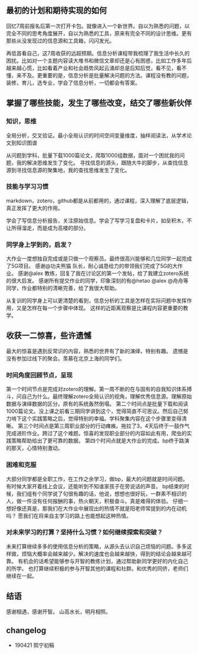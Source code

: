 ## 最初的计划和期待实现的如何
回忆7周前报名后第一次打开卡包。就像进入一个新世界。自以为熟悉的问题，以完全不同的思考角度展开，自以为熟悉的工具，原来有完全不同的设计思维。更有那些从没发现过的信息源和工具箱，闪闪发光。

再低首看自己，这7周收获的远超预期。信息分析课程带我梳理了我生活中长久的困扰。比如对一个主题内容读大堆书和微信文章却还是心有困惑，比如工作多年后越来越心慌，比如看着产业和社会趋势风起云涌却总是后知后觉，看不见，看不懂，来不及。更重要的是，信息分析是批量解决问题的方法。课程没有教的问题，装修，育儿，选专业，学会了信息分析，一切都会有答案。

## 掌握了哪些技能，发生了哪些改变，结交了哪些新伙伴
### 知识，思维
全局分析，交叉验证。最小全局认识的时间空间变量维度，抽样阅读法，从学术论文到知识图谱

从问题到学科，批量下载1000篇论文，爬取1000组数据，面对一个困扰我的问题，我的解决思维发生了变化。
寻找信息的源头，跟随大牛的脚步，从查找信息源到寻找信息源的聚集地，我的查找思维发生了变化。

### 技能与学习习惯
markdown，zotero，github都是从前都用的，通过课程，深入理解了底层逻辑，真正发挥了更大的作用。

学会了写信息分析报告，关注原始信息。学会了写学习复盘和卡片，如垒积木，不让所得溜走，而是成为高楼的部分。

### 同学身上学到的，启发？
大作业一度想独自完成或是只做一个观察员。最终很高兴能够和几位同学一起完成了5G项目。
感谢@功夫熊猫 队长，耐心诚恳给力的带领我们完成了5G的大作业。
感谢@alex 教练，回复了我在讨论区的第一个发帖，给了我建立zotero系统的很大启发。
感谢所有提交作业的同学，印象深刻的有@hetao @alex @舟舟等同学，作业都特别的清晰完善，给了我很大帮助。

从复训的同学身上可以更清楚的看到，信息分析的工具是怎样在实际问题中发挥作用，又是怎样在每一个步骤中体现。
这样的近距离观察是比课程内容更重要的教学。

## 收获一二惊喜，些许遗憾
最大的惊喜是遇到反常识的内容，熟悉的世界有了新的演绎，特别有趣。
遗憾是没有参加过线下的聚会。羡慕在北京上海的同学们。

### 时间角度回顾节点，呈现
第一个时间节点是完成对zotero的理解。第一周不断的在与固有的自我知识体系搏斗，问自己为什么。最终理解zotero全局认识的视角，理解优秀信息源。理解原始数据与演绎数据的区分。原有的系统轰然倒塌。
第二个时间点是批量下载和阅读1000篇论文。没上课之前看三期同学讲到这个，觉得简直不可思议。然后自己努力啃下这个实践策略之后，觉得特别的幸福。学科聚集内容在这个步骤里变得清晰。
第三个时间点是第三周职业部分的行动瘫痪。拖拉了3，4天后终于一鼓作气完成进阶作业。跨过了这个难题。惊喜的发现职业部分的内容如此有用，爬虫的实践策略帮助给出了更可靠的数据。
第四个时间点就是大作业的完成。bp终于路演的那天，心情特别激动。

### 困难和克服
大部分同学都是全职工作，在工作之余学习，做bp，最大的问题就是时间问题。有时候大家开着线上会议，还能听到不知谁家孩子在旁说话的声音。
bp结束的时候，我们组有个同学说了句很有趣的话，他说，想想也很好玩，一群素不相识的人，做一件没有任何报酬的事，热火朝天，积极奋斗。真是难得的体验。
仔细一想好像还真是，那我们在大作业中展现出的热情不就是阳老师常提到的内在动机吗？
愿我们在将来自主学习的路上也能想起这种热情。


### 对未来学习的打算？坚持什么习惯？如何继续探索和突破？
未来打算继续多多的使用信息分析的策略，从源头去认识自己烦恼的问题。多多这样做，烦恼大概率会越来越少。解决的速度也会越来越快，得到的结论会越来越可靠。
有机会的话希望能够参与开智的教练计划，通过帮助新同学更好的内化自己的所学。
也打算继续积极的参与开智其他的课程和社群。和优秀的同侪，老师们继续在一起。

## 结语
感谢相遇，感谢开智。
山高水长，明月相照。

## changelog
* 190421 熙宁初稿
